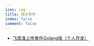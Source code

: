 ```yaml
---
icon: cog
title: 相关软件
index: false
comment: false
---
```


- [飞常准上传套件Golang版（个人开发）](./feeyo-adsb-golang.md)

